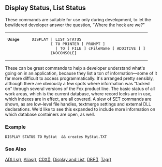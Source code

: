 ## Display Status, List Status

These commands are suitable for use only during development, to let the bewildered developer answer the question, "Where the heck are we?"

<table border=0 cellspacing=0 cellpadding=0 width=100%>
<tr>
  <td width=17% valign=top>
<pre><b>Usage</b></pre>
  </td>
  <td width=83% valign=top>
<pre>DISPLAY | LIST STATUS
        [ TO PRINTER [ PROMPT ] 
          | TO [ FILE ] cFileName [ ADDITIVE ] ]
        [NOCONSOLE]</pre>
  </td>
 </tr>
</table>

These can be great commands to help a developer understand what's going on in an application, because they list a ton of information&mdash;some of it far more difficult to access programmatically. It's arranged pretty sensibly, although there are obviously a few spots where information was "tacked on" through several versions of the Fox product line. The basic status of all work areas, which is the current database, where record locks are in use, which indexes are in effect, are all covered. A slew of SET commands are shown, as are low-level file handles, textmerge settings and external DLL declarations. We'd like to see this expanded to include more information on which database containers are open, as well. 

### Example

```foxpro
DISPLAY STATUS TO MyStat  && creates MyStat.TXT
```
### See Also

[ADLLs()](s4g833.md), [Alias()](s4g057.md), [CDX()](s4g040.md), [Display and List](s4g303.md), [DBF()](s4g057.md), [Tag()](s4g266.md)